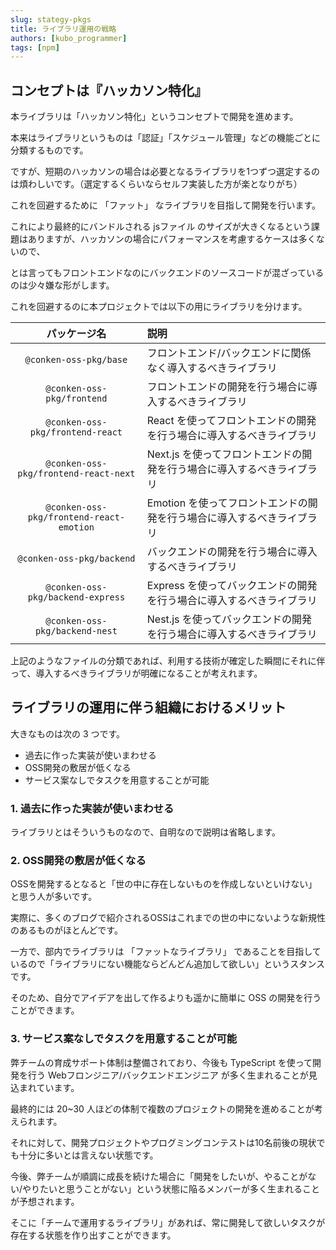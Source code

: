 ```yaml
---
slug: stategy-pkgs
title: ライブラリ運用の戦略
authors: [kubo_programmer]
tags: [npm]
---
```


## コンセプトは『ハッカソン特化』
本ライブラリは「ハッカソン特化」というコンセプトで開発を進めます。

本来はライブラリというものは「認証」「スケジュール管理」などの機能ごとに分類するものです。

ですが、短期のハッカソンの場合は必要となるライブラリを1つずつ選定するのは煩わしいです。（選定するくらいならセルフ実装した方が楽となりがち）

これを回避するために 「ファット」 なライブラリを目指して開発を行います。

これにより最終的にバンドルされる jsファイル のサイズが大きくなるという課題はありますが、ハッカソンの場合にパフォーマンスを考慮するケースは多くないので、

とは言ってもフロントエンドなのにバックエンドのソースコードが混ざっているのは少々嫌な形がします。

これを回避するのに本プロジェクトでは以下の用にライブラリを分けます。

| パッケージ名 | 説明 |
| :-: | :- |
| `@conken-oss-pkg/base` | フロントエンド/バックエンドに関係なく導入するべきライブラリ |
| `@conken-oss-pkg/frontend` | フロントエンドの開発を行う場合に導入するべきライブラリ |
| `@conken-oss-pkg/frontend-react` | React を使ってフロントエンドの開発を行う場合に導入するべきライブラリ |
| `@conken-oss-pkg/frontend-react-next` | Next.js を使ってフロントエンドの開発を行う場合に導入するべきライブラリ |
| `@conken-oss-pkg/frontend-react-emotion` | Emotion を使ってフロントエンドの開発を行う場合に導入するべきライブラリ |
| `@conken-oss-pkg/backend` | バックエンドの開発を行う場合に導入するべきライブラリ |
| `@conken-oss-pkg/backend-express` | Express を使ってバックエンドの開発を行う場合に導入するべきライブラリ |
| `@conken-oss-pkg/backend-nest` | Nest.js を使ってバックエンドの開発を行う場合に導入するべきライブラリ |

上記のようなファイルの分類であれば、利用する技術が確定した瞬間にそれに伴って、導入するべきライブラリが明確になることが考えれます。

## ライブラリの運用に伴う組織におけるメリット
大きなものは次の 3 つです。

- 過去に作った実装が使いまわせる
- OSS開発の敷居が低くなる
- サービス案なしでタスクを用意することが可能

### 1. 過去に作った実装が使いまわせる
ライブラリとはそういうものなので、自明なので説明は省略します。

### 2. OSS開発の敷居が低くなる
OSSを開発するとなると「世の中に存在しないものを作成しないといけない」と思う人が多いです。

実際に、多くのブログで紹介されるOSSはこれまでの世の中にないような新規性のあるものがほとんどです。

一方で、部内でライブラリは 「ファットなライブラリ」 であることを目指しているので「ライブラリにない機能ならどんどん追加して欲しい」というスタンスです。

そのため、自分でアイデアを出して作るよりも遥かに簡単に OSS の開発を行うことができます。

### 3. サービス案なしでタスクを用意することが可能
弊チームの育成サポート体制は整備されており、今後も TypeScript を使って開発を行う Webフロンジニア/バックエンドエンジニア が多く生まれることが見込まれています。

最終的には 20~30 人ほどの体制で複数のプロジェクトの開発を進めることが考えられます。

それに対して、開発プロジェクトやプログミングコンテストは10名前後の現状でも十分に多いとは言えない状態です。

今後、弊チームが順調に成長を続けた場合に「開発をしたいが、やることがない/やりたいと思うことがない」という状態に陥るメンバーが多く生まれることが予想されます。

そこに「チームで運用するライブラリ」があれば、常に開発して欲しいタスクが存在する状態を作り出すことができます。
